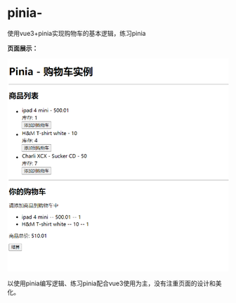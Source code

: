 # pinia-
使用vue3+pinia实现购物车的基本逻辑，练习pinia

**页面展示：**

![pinia](https://github.com/Flandre3569/pinia-shopping-cart/blob/main/index.png)



以使用pinia编写逻辑、练习pinia配合vue3使用为主，没有注重页面的设计和美化。
